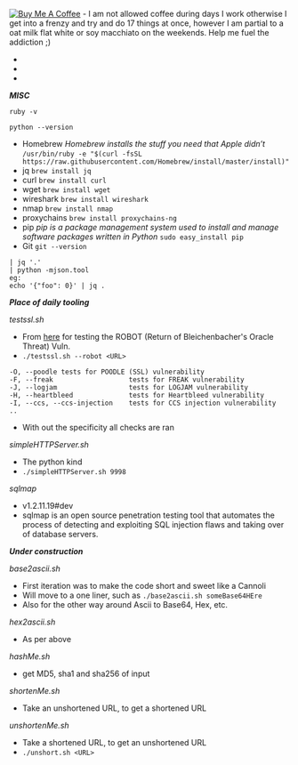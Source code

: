 <a href="https://www.buymeacoffee.com/lVxF4qWHE" target="_blank"><img src="https://www.buymeacoffee.com/assets/img/custom_images/yellow_img.png" alt="Buy Me A Coffee" style="height: auto !important;width: auto !important;" ></a> - I am not allowed coffee during days I work otherwise I get into a frenzy and try and do 17 things at once, however I am partial to a oat milk flat white or soy macchiato on the weekends. Help me fuel the addiction ;)

*
*
* 

***MISC***

`ruby -v`

`python --version`

- Homebrew 
*Homebrew installs the stuff you need that Apple didn’t* 
`/usr/bin/ruby -e "$(curl -fsSL https://raw.githubusercontent.com/Homebrew/install/master/install)"`
- jq 
`brew install jq` 
- curl 
`brew install curl` 
- wget 
`brew install wget` 
- wireshark 
`brew install wireshark` 
- nmap 
`brew install nmap` 
- proxychains 
`brew install proxychains-ng` 
- pip 
*pip is a package management system used to install and manage software packages written in Python* 
`sudo easy_install pip` 
- Git 
`git --version` 

```
| jq '.'
| python -mjson.tool
eg:
echo '{"foo": 0}' | jq .
```

***Place of daily tooling***

*testssl.sh*
- From [here](https://testssl.sh/bleichenbacher/) for testing the ROBOT (Return of Bleichenbacher's Oracle Threat) Vuln.
- `./testssl.sh --robot <URL>`
```
-O, --poodle tests for POODLE (SSL) vulnerability
-F, --freak                   tests for FREAK vulnerability
-J, --logjam                  tests for LOGJAM vulnerability
-H, --heartbleed              tests for Heartbleed vulnerability
-I, --ccs, --ccs-injection    tests for CCS injection vulnerability
..
```
- With out the specificity all checks are ran

*simpleHTTPServer.sh*
- The python kind
- `./simpleHTTPServer.sh 9998`

*sqlmap*
- v1.2.11.19#dev
- sqlmap is an open source penetration testing tool that automates the process of detecting and exploiting SQL injection flaws and taking over of database servers.


***Under construction***

*base2ascii.sh*
- First iteration was to make the code short and sweet like a Cannoli
- Will move to a one liner, such as `./base2ascii.sh someBase64HEre`
- Also for the other way around Ascii to Base64, Hex, etc.

*hex2ascii.sh*
- As per above

*hashMe.sh*
- get MD5, sha1 and sha256 of input

*shortenMe.sh*
- Take an unshortened URL, to get a shortened URL

*unshortenMe.sh*
- Take a shortened URL, to get an unshortened URL
- `./unshort.sh <URL>`


